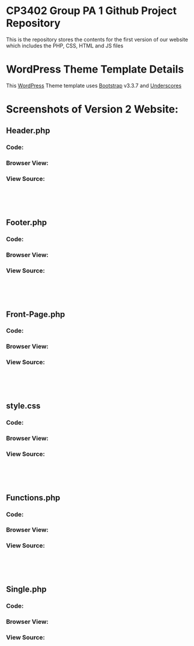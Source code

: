 # CP3402 Group PA 1 Github Project Repository
This is the repository stores the contents for the first version of our website which includes the PHP, CSS, HTML and JS files

# WordPress Theme Template Details

This [WordPress](http://www.wordpress.org) Theme template uses [Bootstrap](http://getbootstrap.com) v3.3.7 and [Underscores](https://underscores.me/)

# Screenshots of Version 2 Website:

## Header.php

### Code:

### Browser View:

### View Source:

<br><br><br>

## Footer.php

### Code:

### Browser View:

### View Source:

<br><br><br>

## Front-Page.php

### Code:

### Browser View:

### View Source:

<br><br><br>

## style.css

### Code:

### Browser View:

### View Source:

<br><br><br>

## Functions.php

### Code:

### Browser View:

### View Source:

<br><br><br>

## Single.php

### Code:

### Browser View:

### View Source: 

